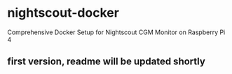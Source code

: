 # nightscout-docker
Comprehensive Docker Setup for Nightscout CGM Monitor on Raspberry Pi 4

## first version, readme will be updated shortly